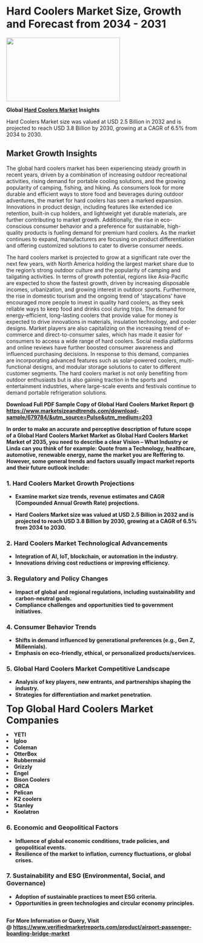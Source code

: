 <H1>Hard Coolers Market Size, Growth and Forecast from 2034 - 2031</H1><img class="aligncenter size-medium wp-image-584254" src="https://thirdeyenews.in/wp-content/uploads/2034/09/Global-Market-Research-300x168.jpeg" alt="" width="300" height="168" /><p><strong>Global&nbsp;<a href="https://www.marketsizeandtrends.com/download-sample/679784/&amp;utm_source=Pulse&amp;utm_medium=203">Hard Coolers Market</a> Insights</strong></p><p>Hard Coolers Market size was valued at USD 2.5 Billion in 2032 and is projected to reach USD 3.8 Billion by 2030, growing at a CAGR of 6.5% from 2034 to 2030.</p><p><h2>Market Growth Insights</h2> <p>The global hard coolers market has been experiencing steady growth in recent years, driven by a combination of increasing outdoor recreational activities, rising demand for portable cooling solutions, and the growing popularity of camping, fishing, and hiking. As consumers look for more durable and efficient ways to store food and beverages during outdoor adventures, the market for hard coolers has seen a marked expansion. Innovations in product design, including features like extended ice retention, built-in cup holders, and lightweight yet durable materials, are further contributing to market growth. Additionally, the rise in eco-conscious consumer behavior and a preference for sustainable, high-quality products is fueling demand for premium hard coolers. As the market continues to expand, manufacturers are focusing on product differentiation and offering customized solutions to cater to diverse consumer needs.</p> <p><strong></strong></p> <p>The hard coolers market is projected to grow at a significant rate over the next few years, with North America holding the largest market share due to the region’s strong outdoor culture and the popularity of camping and tailgating activities. In terms of growth potential, regions like Asia-Pacific are expected to show the fastest growth, driven by increasing disposable incomes, urbanization, and growing interest in outdoor sports. Furthermore, the rise in domestic tourism and the ongoing trend of 'staycations' have encouraged more people to invest in quality hard coolers, as they seek reliable ways to keep food and drinks cool during trips. The demand for energy-efficient, long-lasting coolers that provide value for money is expected to drive innovations in materials, insulation technology, and cooler designs. Market players are also capitalizing on the increasing trend of e-commerce and direct-to-consumer sales, which has made it easier for consumers to access a wide range of hard coolers. Social media platforms and online reviews have further boosted consumer awareness and influenced purchasing decisions. In response to this demand, companies are incorporating advanced features such as solar-powered coolers, multi-functional designs, and modular storage solutions to cater to different customer segments. The hard coolers market is not only benefiting from outdoor enthusiasts but is also gaining traction in the sports and entertainment industries, where large-scale events and festivals continue to demand portable refrigeration solutions. <p><strong></p><p><span class=""><strong>Download Full PDF Sample Copy of Global Hard Coolers Market Report</strong> @ <a href="https://www.marketsizeandtrends.com/download-sample/679784/&amp;utm_source=Pulse&amp;utm_medium=203" target="_blank">https://www.marketsizeandtrends.com/download-sample/679784/&amp;utm_source=Pulse&amp;utm_medium=203</a></span></p><p>In order to make an accurate and perceptive description of future scope of a Global&nbsp;Hard Coolers Market Market as Global&nbsp;Hard Coolers Market Market of 2035, you need to describe a clear Vision &ndash; What Industry or Linda can you think of for example: Quote from a Technology, healthcare, automotive, renewable energy, name the market you are Reffering to. However, some general trends and factors usually impact market reports and their future outlook include:</p><h3>1.&nbsp;<strong>Hard Coolers Market Growth Projections</strong></h3><ul><li>Examine market size trends, revenue estimates and CAGR (Compounded Annual Growth Rate) projections.</li><li><p>Hard Coolers Market size was valued at USD 2.5 Billion in 2032 and is projected to reach USD 3.8 Billion by 2030, growing at a CAGR of 6.5% from 2034 to 2030.</p></li></ul><h3>2.&nbsp;<strong>Hard Coolers Market Technological Advancements</strong></h3><ul><li>Integration of AI, IoT, blockchain, or automation in the industry.</li><li>Innovations driving cost reductions or improving efficiency.</li></ul><h3>3.&nbsp;<strong>Regulatory and Policy Changes</strong></h3><ul><li>Impact of global and regional regulations, including sustainability and carbon-neutral goals.</li><li>Compliance challenges and opportunities tied to government initiatives.</li></ul><h3>4.&nbsp;<strong>Consumer Behavior Trends</strong></h3><ul><li>Shifts in demand influenced by generational preferences (e.g., Gen Z, Millennials).</li><li>Emphasis on eco-friendly, ethical, or personalized products/services.</li></ul><h3>5.&nbsp;<strong>Global Hard Coolers Market Competitive Landscape</strong></h3><ul><li>Analysis of key players, new entrants, and partnerships shaping the industry.</li><li>Strategies for differentiation and market penetration.</li></ul><p data-pm-slice="1 1 []"><span style="color: inherit; font-family: inherit; font-size: 25px;">Top Global Hard Coolers Market Companies</span></p><div class="" data-test-id=""><p><li>YETI</li><li> Igloo</li><li> Coleman</li><li> OtterBox</li><li> Rubbermaid</li><li> Grizzly</li><li> Engel</li><li> Bison Coolers</li><li> ORCA</li><li> Pelican</li><li> K2 coolers</li><li> Stanley</li><li> Koolatron</li></p></div><h3>6.&nbsp;<strong>Economic and Geopolitical Factors</strong></h3><ul><li>Influence of global economic conditions, trade policies, and geopolitical events.</li><li>Resilience of the market to inflation, currency fluctuations, or global crises.</li></ul><h3>7.&nbsp;<strong>Sustainability and ESG (Environmental, Social, and Governance)</strong></h3><ul><li>Adoption of sustainable practices to meet ESG criteria.</li><li>Opportunities in green technologies and circular economy principles.</li></ul><h2><strong style="font-size: 14px;">For More Information or Query, Visit @&nbsp;</strong><a style="background-color: #ffffff; font-size: 14px;" href="https://www.marketsizeandtrends.com/report/hard-coolers-market/" target="_blank">https://www.verifiedmarketreports.com/product/airport-passenger-boarding-bridge-market</a></h2>
